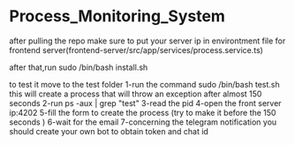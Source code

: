 # Process_Monitoring_System
after pulling the repo make sure to put your server ip in environtment file
for frontend server(frontend-server/src/app/services/process.service.ts)

after that,run sudo /bin/bash install.sh

to test it
move to the test folder
1-run the command 
sudo /bin/bash test.sh 
this will create a process that will throw an exception after almost 150 seconds
2-run ps -aux | grep "test"
3-read the pid
4-open the front server ip:4202
5-fill the form to create the process (try to make it before the 150 seconds )
6-wait for the email
7-concerning the telegram notification you should create your own bot to obtain token and chat id



